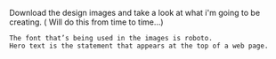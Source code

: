 Download the design images and take a look at what i'm going to be creating. ( Will do this from time to time...)

    The font that’s being used in the images is roboto.
    Hero text is the statement that appears at the top of a web page.
    
